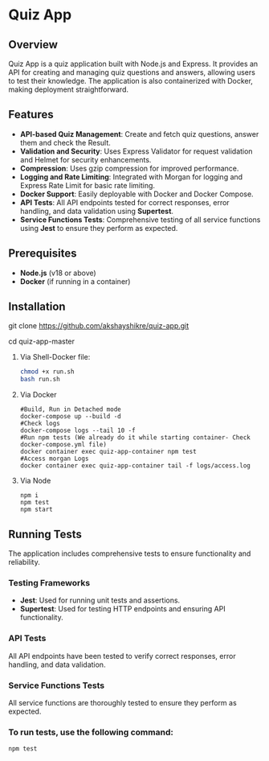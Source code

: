 # Quiz App

## Overview
Quiz App is a quiz application built with Node.js and Express. It provides an API for creating and managing quiz questions and answers, allowing users to test their knowledge. The application is also containerized with Docker, making deployment straightforward.

## Features
- **API-based Quiz Management**: Create and fetch quiz questions, answer them and check the Result.
- **Validation and Security**: Uses Express Validator for request validation and Helmet for security enhancements.
- **Compression**: Uses gzip compression for improved performance.
- **Logging and Rate Limiting**: Integrated with Morgan for logging and Express Rate Limit for basic rate limiting.
- **Docker Support**: Easily deployable with Docker and Docker Compose.
- **API Tests**: All API endpoints tested for correct responses, error handling, and data validation using **Supertest**.
- **Service Functions Tests**: Comprehensive testing of all service functions using **Jest** to ensure they perform as expected.

## Prerequisites
- **Node.js** (v18 or above)
- **Docker** (if running in a container)

## Installation

git clone https://github.com/akshayshikre/quiz-app.git

cd quiz-app-master

1. Via Shell-Docker file:
    ```bash
    chmod +x run.sh
    bash run.sh
2. Via Docker
    ```Docker
    #Build, Run in Detached mode
    docker-compose up --build -d
    #Check logs
    docker-compose logs --tail 10 -f
    #Run npm tests (We already do it while starting container- Check docker-compose.yml file)
    docker container exec quiz-app-container npm test
    #Access morgan Logs
    docker container exec quiz-app-container tail -f logs/access.log 
3. Via Node
    ```node
    npm i
    npm test
    npm start

## Running Tests
The application includes comprehensive tests to ensure functionality and reliability.

### Testing Frameworks
- **Jest**: Used for running unit tests and assertions.
- **Supertest**: Used for testing HTTP endpoints and ensuring API functionality.

### API Tests
All API endpoints have been tested to verify correct responses, error handling, and data validation.

### Service Functions Tests
All service functions are thoroughly tested to ensure they perform as expected.

### To run tests, use the following command:
```bash
npm test

